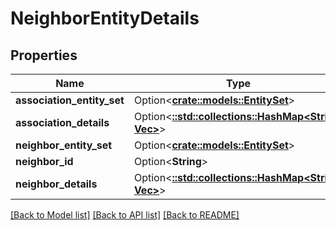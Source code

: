# NeighborEntityDetails

## Properties

Name | Type | Description | Notes
------------ | ------------- | ------------- | -------------
**association_entity_set** | Option<[**crate::models::EntitySet**](EntitySet.md)> |  | [optional]
**association_details** | Option<[**::std::collections::HashMap<String, Vec<String>>**](array.md)> |  | [optional]
**neighbor_entity_set** | Option<[**crate::models::EntitySet**](EntitySet.md)> |  | [optional]
**neighbor_id** | Option<**String**> |  | [optional]
**neighbor_details** | Option<[**::std::collections::HashMap<String, Vec<String>>**](array.md)> |  | [optional]

[[Back to Model list]](../README.md#documentation-for-models) [[Back to API list]](../README.md#documentation-for-api-endpoints) [[Back to README]](../README.md)


